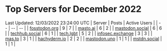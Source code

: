 # Top Servers for December 2022
Last Updated: 12/03/2022 23:24:00 UTC
| Server | Posts | Active Users |
| -- | -- | -- |
| [fosstodon.org](https://fosstodon.org/tags/PowerShell) | 9 | 7 |
| [masto.ai](https://masto.ai/tags/PowerShell) | 6 | 2 |
| [mastodon.social](https://mastodon.social/tags/PowerShell) | 6 | 6 |
| [techhub.social](https://techhub.social/tags/PowerShell) | 6 | 1 |
| [tech.lgbt](https://tech.lgbt/tags/PowerShell) | 5 | 2 |
| [infosec.exchange](https://infosec.exchange/tags/PowerShell) | 3 | 3 |
| [mas.to](https://mas.to/tags/PowerShell) | 3 | 1 |
| [hachyderm.io](https://hachyderm.io/tags/PowerShell) | 2 | 2 |
| [mastodon.uno](https://mastodon.uno/tags/PowerShell) | 1 | 1 |
| [mstdn.social](https://mstdn.social/tags/PowerShell) | 1 | 1 |

